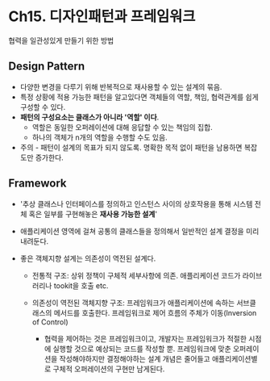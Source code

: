# Ch15. 디자인패턴과 프레임워크

협력을 일관성있게 만들기 위한 방법



## Design Pattern

* 다양한 변경을 다루기 위해 반복적으로 재사용할 수 있는 설계의 묶음.
* 특정 상황에 적용 가능한 패턴을 알고있다면 객체들의 역할, 책임, 협력관계를 쉽게 구성할 수 있다.
* **패턴의 구성요소는 클래스가 아니라 '역할' 이다**.
  * 역할은 동일한 오퍼레이션에 대해 응답할 수 있는 책임의 집합.
  * 하나의 객체가 n개의 역할을 수행할 수도 있음.
* 주의 - 패턴이 설계의 목표가 되지 않도록. 명확한 목적 없이 패턴을 남용하면 복잡도만 증가한다.



## Framework

* '추상 클래스나 인터페이스를 정의하고 인스턴스 사이의 상호작용을 통해 시스템 전체 혹은 일부를 구현해놓은 **재사용 가능한 설계**'

* 애플리케이션 영역에 걸쳐 공통의 클래스들을 정의해서 일반적인 설계 결정을 미리 내려둔다.

* 좋은 객체지향 설계는 의존성이 역전된 설계다.

  * 전통적 구조: 상위 정책이 구체적 세부사항에 의존. 애플리케이션 코드가 라이브러리나 tookit을 호출 etc.

  * 의존성이 역전된 객체지향 구조: 프레임워크가 애플리케이션에 속하는 서브클래스의 메서드를 호출한다. 프레임워크로 제어 흐름의 주체가 이동(Inversion of Control)

    * 협력을 제어하는 것은 프레임워크이고, 개발자는 프레임워크가 적절한 시점에 실행할 것으로 예상되는 코드를 작성할 뿐. 프레임워크에 맞춘 오퍼레이션을 작성해야하지만 결정해야하는 설계 개념은 줄어들고 애플리케이션별로 구체적 오퍼레이션의 구현만 남게된다.

      

